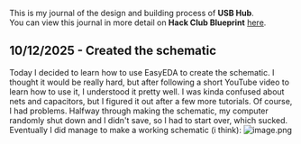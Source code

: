 <!--
  ===================    !!READ THIS NOTICE!!   ====================
  DO NOT edit this file manually. Your changes WILL BE OVERWRITTEN!
  This journal is auto generated and updated by Hack Club Blueprint.
  To edit this file, please edit your journal entries on Blueprint.
  ==================================================================
-->

This is my journal of the design and building process of **USB Hub**.  
You can view this journal in more detail on **Hack Club Blueprint** [here](https://blueprint.hackclub.com/projects/451).


## 10/12/2025 - Created the schematic  

Today I decided to learn how to use EasyEDA to create the schematic. I thought it would be really hard, but after following a short YouTube video to learn how to use it, I understood it pretty well. I was kinda confused about nets and capacitors, but I figured it out after a few more tutorials.
Of course, I had problems. Halfway through making the schematic, my computer randomly shut down and I didn't save, so I had to start over, which sucked.
Eventually I did manage to make a working schematic (i think):
![image.png](https://blueprint.hackclub.com/user-attachments/blobs/proxy/eyJfcmFpbHMiOnsiZGF0YSI6MTg1MywicHVyIjoiYmxvYl9pZCJ9fQ==--b39d750eada835ab91be1b55123c28c189de9e2a/image.png)
  

